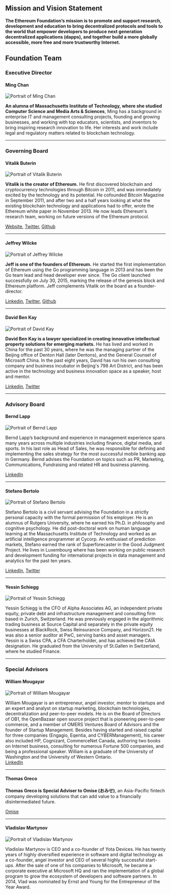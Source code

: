 
## Mission and Vision Statement

**The Ethereum Foundation’s mission is to promote and support research, development and education to bring decentralized protocols and tools to the world that empower developers to produce next generation decentralized applications (dapps), and together build a more globally accessible, more free and more trustworthy Internet.**

## Foundation Team

### Executive Director

#### Ming Chan

![Portrait of Ming Chan](/images/portraits/ming-chan.jpg)

**An alumna of Massachusetts Institute of Technology, where she studied Computer Science and Media Arts & Sciences**, Ming has a background in enterprise IT and management consulting projects, founding and growing businesses, and working with top educators, scientists, and inventors to bring inspiring research innovation to life. Her interests and work include legal and regulatory matters related to blockchain technology.

----

### Governing Board


#### Vitalik Buterin

![Portrait of Vitalik Buterin](/images/portraits/vitalik-buterin.jpg)

**Vitalik is the creator of Ethereum.** He first discovered blockchain and cryptocurrency technologies through Bitcoin in 2011, and was immediately excited by the technology and its potential. He cofounded Bitcoin Magazine in September 2011, and after two and a half years looking at what the existing blockchain technology and applications had to offer, wrote the Ethereum white paper in November 2013. He now leads Ethereum's research team, working on future versions of the Ethereum protocol.

[Website](https://www.vitalik.ca), [Twitter](https://twitter.com/vitalikbuterin), [Github](https://github.com/vbuterin/)

----



#### Jeffrey Wilcke

![Portrait of Jeffrey Wilcke](/images/portraits/Jeffrey.jpg)

**Jeff is one of the founders of Ethereum.** He started the first implementation of Ethereum using the Go programming language in 2013 and has been the Go team lead and head developer ever since. The Go client launched successfully on July 30, 2015, marking the release of the genesis block and Ethereum platform. Jeff complements Vitalik on the board as a founder-director.

[Linkedin](https://www.linkedin.com/in/jeffreywilcke), [Twitter](https://twitter.com/jeffehh), [Github](https://github.com/obscuren)

----



#### David Ben Kay

![Portrait of David Kay](/images/portraits/david-ben-kay.jpg)

**David Ben Kay is a lawyer specialized in creating innovative intellectual property solutions for emerging markets.** He has lived and worked in China for the past 30 years, where he was the managing partner of the Beijing office of Denton Hall (later Dentons), and the General Counsel of Microsoft China. In the past eight years, David has run his own consulting company and business incubator in Beijing's 798 Art District, and has been active in the technology and business innovation space as a speaker, host and mentor.

[Linkedin](https://www.linkedin.com/in/davidbenkay), [Twitter](https://twitter.com/davidbenkay)

----


### Advisory Board


#### Bernd Lapp

![Portrait of Bernd Lapp](/images/portraits/bernd-lapp.jpg)

Bernd Lapp’s background and experience in management experience spans many years across multiple industries including finance, digital media, and sports. In his last role as Head of Sales, he was responsible for defining and implementing the sales strategy for the most successful mobile banking app in Germany. Bernd advises the Foundation on topics such as PR, Marketing, Communications, Fundraising and related HR and business planning.


[LinkedIn](https://ch.linkedin.com/in/berndlapp)

------


#### Stefano Bertolo

![Portrait of Stefano Bertolo](/images/portraits/stefano-bartolo.jpg)

Stefano Bertolo is a civil servant advising the Foundation in a strictly personal capacity with the formal permission of his employer. He is an alumnus of Rutgers University, where he earned his Ph.D. in philosophy and cognitive psychology. He did post-doctoral work on human language learning at the Massachusetts Institute of Technology and worked as an artificial intelligence programmer at Cycorp. An enthusiast of prediction markets, Stefano earned the rank of Superforecaster in the Good Judgment Project. He lives in Luxembourg where has been working on public research and development funding for international projects in data management and analytics for the past ten years.

[LinkedIn](https://www.linkedin.com/in/stefanobertolo), [Twitter](https://twitter.com/sclopit)

------


#### Yessin Schiegg 

![Portrait of Yessin Schiegg ](/images/portraits/Yessin2.jpg)

Yessin Schiegg is the CFO of Alpha Associates AG, an independent private equity, private debt and infrastructure management and consulting firm based in Zurich, Switzerland. He was previously engaged in the algorithmic trading business at Source Capital and separately in the private equity businesses at BlackRock, Swiss Reinsurance Company, and Horizon21. He was also a senior auditor at PwC, serving banks and asset managers. Yessin is a Swiss CPA, a CFA Charterholder, and has achieved the CAIA designation. He graduated from the University of St.Gallen in Switzerland, where he studied Finance.

----

### Special Advisors


#### William Mougayar
  
![Portrait of William Mougayar](/images/portraits/william-mougayar.jpg)
   
William Mougayar is an entrepreneur, angel investor, mentor to startups and an expert and analyst on startup marketing, blockchain technologies, decentralization and peer-to-peer models. He is on the Board of Directors of OB1, the OpenBazaar open source project that is pioneering peer-to-peer commerce, and a member of OMERS Ventures Board of Advisors and the founder of Startup Management. Besides having started and raised capital for three  companies (Engagio, Eqentia, and CYBERManagement), his career also included HP, Cognizant, CommerceNet Canada, authoring two books on Internet business, consulting for numerous Fortune 500 companies, and being a professional speaker. William is a graduate of the University of Washington and the University of Western Ontario.  
[LinkedIn](https://www.linkedin.com/in/williammougayar)

----

#### Thomas Greco 

**Thomas Greco is Special Adviser to Omise (おみせ)**, an Asia-Pacific fintech company developing solutions that can add value to a financially disintermediated future.

[Omise](https://omise.co)

----

#### Vladislav Martynov

![Portrait of Vladislav Martynov](/images/portraits/Vladislav1.jpg)
   
Vladislav Martynov is CEO and a co-founder of Yota Devices. He has twenty years of highly diversified experience in software and digital technology as a co-founder, angel investor and CEO of several highly successful start-ups. After the sale of one of his companies to Microsoft, he became a corporate executive at Microsoft HQ and ran the implementation of a global program to grow the ecosystem of developers and software partners. In 2014, Vlad was nominated by Ernst and Young for the Entrepreneur of the Year Award.






